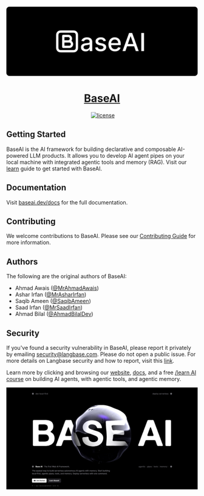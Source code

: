 <p align="center">
  <a href="https://baseai.dev">
    <picture>
      <source media="(prefers-color-scheme: dark)" srcset="https://raw.githubusercontent.com/LangbaseInc/docs-images/refs/heads/main/baseai/baseai-cover.png">
      <img src="https://raw.githubusercontent.com/LangbaseInc/docs-images/refs/heads/main/baseai/baseai-cover.png">
    </picture>
    <h1 align="center">BaseAI</h1>
  </a>
</p>

<p align="center">
  <a aria-label="NPM version" href="https://www.npmjs.com/package/baseai"><img alt="" src="https://img.shields.io/npm/v/@baseai/core?style=for-the-badge&logo=https%3A%2F%2Fraw.githubusercontent.com%2FLangbaseInc%2Fdocs-images%2Frefs%2Fheads%2Fmain%2Fbaseai%2Fbaseai-icon.png&logoColor=%23000&labelColor=%23000&color=%2318181B"></a>
  <a aria-label="License" href="https://github.com/langbaseinc/baseai"><img alt="license" src="https://img.shields.io/npm/l/@baseai/core?style=for-the-badge&logoColor=%23000&labelColor=%23000&color=%2318181B"></a>
</p>

## Getting Started

BaseAI is the AI framework for building declarative and composable AI-powered LLM products. It allows you to develop AI agent pipes on your local machine with integrated agentic tools and memory (RAG). Visit our [learn](https://baseai.dev/learn) guide to get started with BaseAI.

## Documentation

Visit [baseai.dev/docs](https://baseai.dev/docs) for the full documentation.

## Contributing

We welcome contributions to BaseAI. Please see our [Contributing Guide](CONTRIBUTING.md) for more information.

## Authors

The following are the original authors of BaseAI:

- Ahmad Awais ([@MrAhmadAwais](https://twitter.com/MrAhmadAwais))
- Ashar Irfan ([@MrAsharIrfan](https://twitter.com/MrAsharIrfan))
- Saqib Ameen ([@SaqibAmeen](https://twitter.com/SaqibAmeen))
- Saad Irfan ([@MrSaadIrfan](https://twitter.com/MrSaadIrfan))
- Ahmad Bilal ([@AhmadBilalDev](https://twitter.com/ahmadbilaldev))

## Security

If you've found a security vulnerability in BaseAI, please report it privately by emailing [security@langbase.com](mailto:security@langbase.com). Please do not open a public issue. For more details on Langbase security and how to report, visit this [link](https://langbase.com/security).

Learn more by clicking and browsing our [website][bai], [docs][baid], and a free [/learn AI course][bail] on building AI agents, with agentic tools, and agentic memory.

![baseai.dev](https://raw.githubusercontent.com/LangbaseInc/docs-images/refs/heads/main/baseai/baseai-ogg.jpg)

[bai]: https://baseai.dev
[baid]: https://baseai.dev/docs
[bail]: https://baseai.dev/learn

